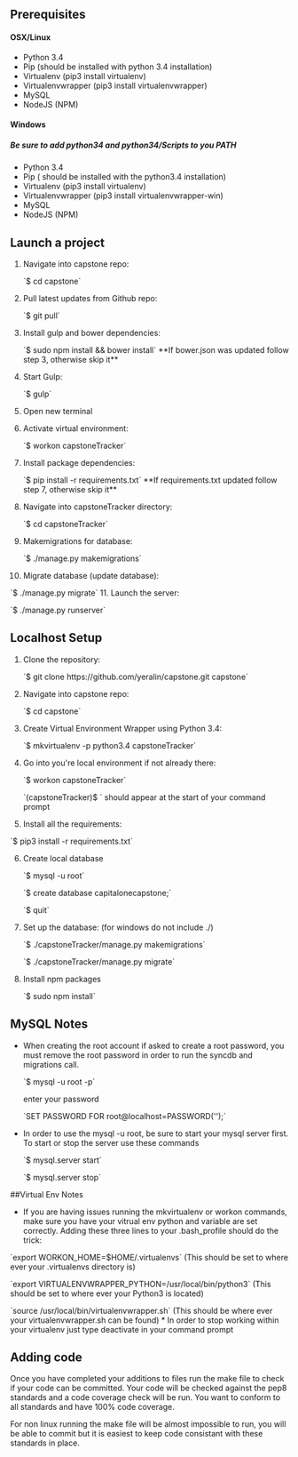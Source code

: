 ## Prerequisites
#### OSX/Linux
* Python 3.4
* Pip (should be installed with python 3.4 installation)
* Virtualenv (pip3 install virtualenv)
* Virtualenvwrapper (pip3 install virtualenvwrapper)
* MySQL
* NodeJS (NPM)

#### Windows
##### Be sure to add python34 and python34/Scripts to you PATH
* Python 3.4
* Pip ( should be installed with the python3.4 installation)
* Virtualenv (pip3 install virtualenv)
* Virtualenvwrapper (pip3 install virtualenvwrapper-win)
* MySQL
* NodeJS (NPM)

## Launch a project
1. Navigate into capstone repo:
   <p>`$ cd capstone`
2. Pull latest updates from Github repo:
   <p>`$ git pull`
3. Install gulp and bower dependencies:
   <p>`$ sudo npm install && bower install`
   **If bower.json was updated follow step 3, otherwise skip it**
4. Start Gulp:
   <p>`$ gulp`
5. Open new terminal
   <p>
6. Activate virtual environment:
   <p>`$ workon capstoneTracker`
7. Install package dependencies:
   <p>`$ pip install -r requirements.txt`
   **If requirements.txt updated follow step 7, otherwise skip it**
8. Navigate into capstoneTracker directory:
   <p>`$ cd capstoneTracker`
9. Makemigrations for database:
   <p>`$ ./manage.py makemigrations`
10. Migrate database (update database):
   <p>`$ ./manage.py migrate`
11. Launch the server:
   <p>`$ ./manage.py runserver`


## Localhost Setup
1. Clone the repository:
   <p>`$ git clone https://github.com/yeralin/capstone.git capstone`

2. Navigate into capstone repo:
   <p>`$ cd capstone`

3. Create Virtual Environment Wrapper using Python 3.4:
   <p>`$ mkvirtualenv -p python3.4 capstoneTracker`

4. Go into you're local environment if not already there:
    <p>`$ workon capstoneTracker`
    <p>`(capstoneTracker)$ ` should appear at the start of your command prompt

5. Install all the requirements:
  <p>`$ pip3 install -r requirements.txt`

6. Create local database
    <p>`$ mysql -u root`
    <p>`$ create database capitalonecapstone;`
    <p>`$ quit`

7. Set up the database: (for windows do not include ./)
    <p>`$ ./capstoneTracker/manage.py makemigrations`
    <p>`$ ./capstoneTracker/manage.py migrate`

8. Install npm packages
    <p>`$ sudo npm install`

## MySQL Notes
* When creating the root account if asked to create a root password, you must
 remove the root password in order to run the syncdb and migrations call.
  <p>`$ mysql -u root -p`
  <p>enter your password
  <p>`SET PASSWORD FOR root@localhost=PASSWORD('');`

* In order to use the mysql -u root, be sure to start your mysql server first. To start or stop the server use these commands
  <p>`$ mysql.server start`
  <p>`$ mysql.server stop`

##Virtual Env Notes
* If you are having issues running the mkvirtualenv or workon commands, make sure you have your vitrual env python and variable are set correctly. Adding these three lines to your .bash_profile should do the trick:
<p> `export WORKON_HOME=$HOME/.virtualenvs`  (This should be set to where ever your .virtualenvs directory is)
<p> `export VIRTUALENVWRAPPER_PYTHON=/usr/local/bin/python3` (This should be set to where ever your Python3 is located)
<p> `source /usr/local/bin/virtualenvwrapper.sh` (This should be where ever your virtualenvwrapper.sh can be found)
* In order to stop working within your virtualenv just type deactivate in your command prompt

## Adding code
Once you have completed your additions to files run the make file to check if your
code can be committed. Your code will be checked against the pep8 standards and
a code coverage check will be run. You want to conform to all standards and
have 100% code coverage.

For non linux running the make file will be almost impossible to run, you will be able to commit but it is easiest to keep code consistant with these standards in place.